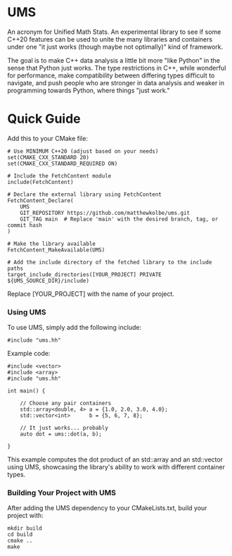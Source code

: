 # UMS

An acronym for Unified Math Stats. An experimental library to see if some C++20 features can be used to unite the many libraries and containers under one "it just works (though maybe not optimally)" kind of framework.

The goal is to make C++ data analysis a little bit more "like Python" in the sense that Python just works. The type restrictions in C++, while wonderful for performance, make compatibility between differing types difficult to navigate, and push people who are stronger in data analysis and weaker in programming towards Python, where things "just work."

# Quick Guide

Add this to your CMake file:

```
# Use MINIMUM C++20 (adjust based on your needs)
set(CMAKE_CXX_STANDARD 20)
set(CMAKE_CXX_STANDARD_REQUIRED ON)

# Include the FetchContent module
include(FetchContent)

# Declare the external library using FetchContent
FetchContent_Declare(
    UMS
    GIT_REPOSITORY https://github.com/matthewkolbe/ums.git
    GIT_TAG main  # Replace 'main' with the desired branch, tag, or commit hash
)

# Make the library available
FetchContent_MakeAvailable(UMS)

# Add the include directory of the fetched library to the include paths
target_include_directories([YOUR_PROJECT] PRIVATE ${UMS_SOURCE_DIR}/include)
```

Replace [YOUR_PROJECT] with the name of your project.

### Using UMS

To use UMS, simply add the following include:

```
#include "ums.hh"
```

Example code:

```
#include <vector>
#include <array>
#include "ums.hh"

int main() {

    // Choose any pair containers
    std::array<double, 4> a = {1.0, 2.0, 3.0, 4.0};
    std::vector<int>      b = {5, 6, 7, 8};

    // It just works... probably
    auto dot = ums::dot(a, b);

}
```

This example computes the dot product of an std::array and an std::vector using UMS, showcasing the library's ability to work with different container types.

### Building Your Project with UMS

After adding the UMS dependency to your CMakeLists.txt, build your project with:

```
mkdir build
cd build
cmake ..
make
```
